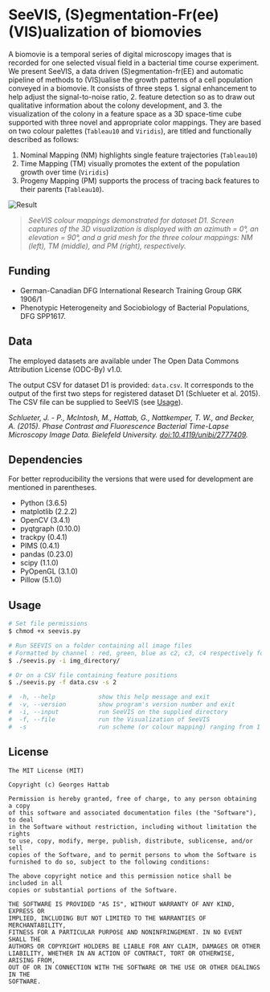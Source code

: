 # SeeVIS, (S)egmentation-Fr(ee) (VIS)ualization of biomovies

A biomovie is a temporal series of digital microscopy images that is recorded for one selected visual field in a bacterial time course experiment. We present SeeVIS, a data driven (S)egmentation-fr(EE) and automatic pipeline of methods to (VIS)ualise the growth patterns of a cell population conveyed in a biomovie. It consists of three steps 1. signal enhancement to help adjust the signal-to-noise ratio, 2. feature detection so as to draw out qualitative information about the colony development, and 3. the visualization of the colony in a feature space as a 3D space-time cube supported with three novel and appropriate color mappings. They are based on two colour palettes (```Tableau10``` and ```Viridis```), are titled and functionally described as follows:

1. Nominal Mapping (NM) highlights single feature trajectories (```Tableau10```)
2. Time Mapping (TM) visually promotes the extent of the population growth over time (```Viridis```)
3. Progeny Mapping (PM) supports the process of tracing back features to their parents (```Tableau10```).

![Result](https://4.bp.blogspot.com/-Ci_DsM8T_l0/WwarzqixsKI/AAAAAAAAIR4/uodBx0e5Ivs7Vroxr_yP48Lc7KMrtrIZwCLcBGAs/s1600/Screen%2BShot%2B2018-05-24%2Bat%2B14.08.21.png "SeeVIS result for D1")
>*SeeVIS colour mappings demonstrated for dataset D1. Screen captures of the 3D visualization is displayed with an azimuth = 0°, an elevation = 90°, and a grid mesh for the three colour mappings: NM (left), TM (middle), and PM (right), respectively.*

## Funding
- German-Canadian DFG International Research Training Group GRK 1906/1 
- Phenotypic Heterogeneity and Sociobiology of Bacterial Populations, DFG SPP1617.

## Data
The employed datasets are available under The Open Data Commons Attribution License (ODC-By) v1.0.

The output CSV for dataset D1 is provided: ```data.csv```. It corresponds to the output of the first two steps for registered dataset D1 (Schlueter et al. 2015). The CSV file can be supplied to SeeVIS (see [Usage](https://github.com/ghattab/seevis#usage)).

*Schlueter, J. - P., McIntosh, M., Hattab, G., Nattkemper, T. W., and Becker, A. (2015). Phase Contrast and Fluorescence Bacterial Time-Lapse Microscopy Image Data. Bielefeld University. [doi:10.4119/unibi/2777409](http://doi.org/10.4119/unibi/2777409).*

## Dependencies
For better reproducibility the versions that were used for development are mentioned in parentheses.

* Python (3.6.5)
* matplotlib (2.2.2)
* OpenCV (3.4.1)
* pyqtgraph (0.10.0)
* trackpy (0.4.1)
* PIMS (0.4.1)
* pandas (0.23.0)  
* scipy (1.1.0)
* PyOpenGL (3.1.0)
* Pillow (5.1.0)

## Usage
```bash
# Set file permissions
$ chmod +x seevis.py 

# Run SEEVIS on a folder containing all image files 
# Formatted by channel : red, green, blue as c2, c3, c4 respectively for every time point
$ ./seevis.py -i img_directory/

# Or on a CSV file containing feature positions
$ ./seevis.py -f data.csv -s 2

#  -h, --help            show this help message and exit
#  -v, --version         show program's version number and exit
#  -i, --input           run SeeVIS on the supplied directory
#  -f, --file            run the Visualization of SeeVIS
#  -s                    run scheme (or colour mapping) ranging from 1 to 3 (default is 1)
```

## License
```
The MIT License (MIT)

Copyright (c) Georges Hattab

Permission is hereby granted, free of charge, to any person obtaining a copy
of this software and associated documentation files (the "Software"), to deal
in the Software without restriction, including without limitation the rights
to use, copy, modify, merge, publish, distribute, sublicense, and/or sell
copies of the Software, and to permit persons to whom the Software is
furnished to do so, subject to the following conditions:

The above copyright notice and this permission notice shall be included in all
copies or substantial portions of the Software.

THE SOFTWARE IS PROVIDED "AS IS", WITHOUT WARRANTY OF ANY KIND, EXPRESS OR
IMPLIED, INCLUDING BUT NOT LIMITED TO THE WARRANTIES OF MERCHANTABILITY,
FITNESS FOR A PARTICULAR PURPOSE AND NONINFRINGEMENT. IN NO EVENT SHALL THE
AUTHORS OR COPYRIGHT HOLDERS BE LIABLE FOR ANY CLAIM, DAMAGES OR OTHER
LIABILITY, WHETHER IN AN ACTION OF CONTRACT, TORT OR OTHERWISE, ARISING FROM,
OUT OF OR IN CONNECTION WITH THE SOFTWARE OR THE USE OR OTHER DEALINGS IN THE
SOFTWARE. 
```
